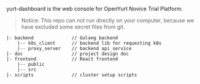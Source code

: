 yurt-dashboard is the web console for OpenYurt Novice Trial Platform.

> Notice: This repo can not run directly on your computer, because we have excluded some secret files from git.

```
|- backend              // Golang backend
    |-- k8s_client      // backend lib for requesting k8s
    |-- proxy_server    // backend api service
|- doc                  // project design doc
|- frontend             // React frontend
    |-- public
    |-- src
|- scripts              // cluster setup scripts
```
